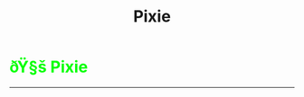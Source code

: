 ﻿---
lang: en-US
title: Pixie
prev:
next:
---

# <font color="#01ff00">ðŸ§š <b>Pixie</b></font> <Badge text="Benign" type="tip" vertical="middle"/>
---

